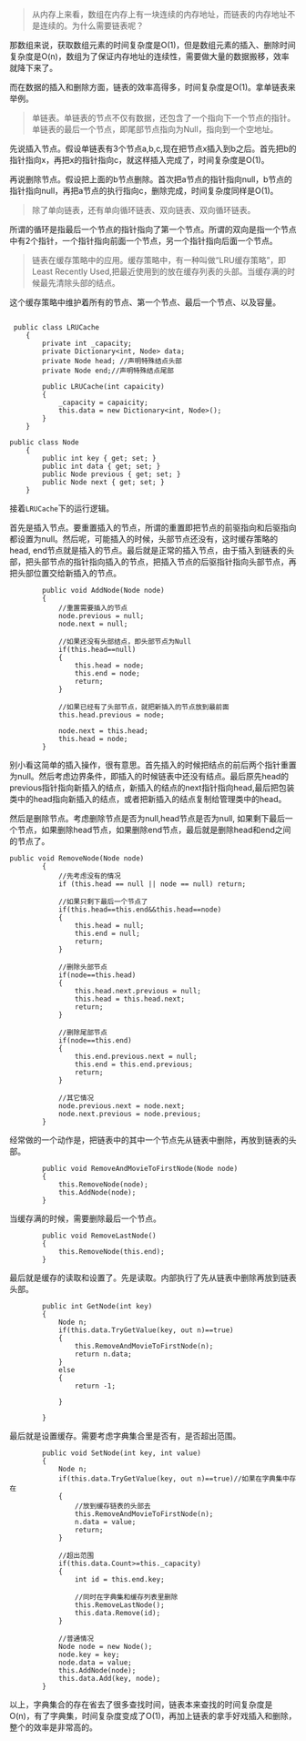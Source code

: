 > 从内存上来看，数组在内存上有一块连续的内存地址，而链表的内存地址不是连续的。为什么需要链表呢？

那数组来说，获取数组元素的时间复杂度是O(1)，但是数组元素的插入、删除时间复杂度是O(n)，数组为了保证内存地址的连续性，需要做大量的数据搬移，效率就降下来了。

而在数据的插入和删除方面，链表的效率高得多，时间复杂度是O(1)。拿单链表来举例。

> 单链表。单链表的节点不仅有数据，还包含了一个指向下一个节点的指针。单链表的最后一个节点，即尾部节点指向为Null，指向到一个空地址。

先说插入节点。假设单链表有3个节点a,b,c,现在把节点x插入到b之后。首先把b的指针指向x，再把x的指针指向c，就这样插入完成了，时间复杂度是O(1)。

再说删除节点。假设把上面的b节点删除。首次把a节点的指针指向null，b节点的指针指向null，再把a节点的执行指向c，删除完成，时间复杂度同样是O(1)。

> 除了单向链表，还有单向循环链表、双向链表、双向循环链表。

所谓的循环是指最后一个节点的指针指向了第一个节点。所谓的双向是指一个节点中有2个指针，一个指针指向前面一个节点，另一个指针指向后面一个节点。

> 链表在缓存策略中的应用。缓存策略中，有一种叫做“LRU缓存策略”，即Least Recently Used,把最近使用到的放在缓存列表的头部。当缓存满的时候最先清除头部的结点。

这个缓存策略中维护着所有的节点、第一个节点、最后一个节点、以及容量。

```

 public class LRUCache
    {
        private int _capacity;
        private Dictionary<int, Node> data;
        private Node head; //声明特殊结点头部
        private Node end;//声明特殊结点尾部

        public LRUCache(int capaicity)
        {
            _capacity = capaicity;
            this.data = new Dictionary<int, Node>();
        }
	}

public class Node
    {
        public int key { get; set; }
        public int data { get; set; }
        public Node previous { get; set; }
        public Node next { get; set; }
    }
```

接着`LRUCache`下的运行逻辑。

首先是插入节点。要重置插入的节点，所谓的重置即把节点的前驱指向和后驱指向都设置为null。然后呢，可能插入的时候，头部节点还没有，这时缓存策略的head, end节点就是插入的节点。最后就是正常的插入节点，由于插入到链表的头部，把头部节点的指针指向插入的节点，把插入节点的后驱指针指向头部节点，再把头部位置交给新插入的节点。

```
        public void AddNode(Node node)
        {
            //重置需要插入的节点
            node.previous = null;
            node.next = null;

            //如果还没有头部结点，即头部节点为Null
            if(this.head==null)
            {
                this.head = node;
                this.end = node;
                return;
            }

            //如果已经有了头部节点，就把新插入的节点放到最前面
            this.head.previous = node;

            node.next = this.head;
            this.head = node;
        }
```
别小看这简单的插入操作，很有意思。首先插入的时候把结点的前后两个指针重置为null。然后考虑边界条件，即插入的时候链表中还没有结点。最后原先head的previous指针指向新插入的结点，新插入的结点的next指针指向head,最后把包装类中的head指向新插入的结点，或者把新插入的结点复制给管理类中的head。

然后是删除节点。考虑删除节点是否为null,head节点是否为null, 如果剩下最后一个节点，如果删除head节点，如果删除end节点，最后就是删除head和end之间的节点了。

```
public void RemoveNode(Node node)
        {
            //先考虑没有的情况
            if (this.head == null || node == null) return;

            //如果只剩下最后一个节点了
            if(this.head==this.end&&this.head==node)
            {
                this.head = null;
                this.end = null;
                return;
            }

            //删除头部节点
            if(node==this.head)
            {
                this.head.next.previous = null;
                this.head = this.head.next;
                return;
            }

            //删除尾部节点
            if(node==this.end)
            {
                this.end.previous.next = null;
                this.end = this.end.previous;
                return;
            }

            //其它情况
            node.previous.next = node.next;
            node.next.previous = node.previous;
        }
```

经常做的一个动作是，把链表中的其中一个节点先从链表中删除，再放到链表的头部。

```
        public void RemoveAndMovieToFirstNode(Node node)
        {
            this.RemoveNode(node);
            this.AddNode(node);
        }
```

当缓存满的时候，需要删除最后一个节点。

```
        public void RemoveLastNode()
        {
            this.RemoveNode(this.end);
        }
```

最后就是缓存的读取和设置了。先是读取。内部执行了先从链表中删除再放到链表头部。

```
        public int GetNode(int key)
        {
            Node n;
            if(this.data.TryGetValue(key, out n)==true)
            {
                this.RemoveAndMovieToFirstNode(n);
                return n.data;
            }
            else
            {
                return -1;

            }
            
        }
```

最后就是设置缓存。需要考虑字典集合里是否有，是否超出范围。

```
        public void SetNode(int key, int value)
        {
            Node n;
            if(this.data.TryGetValue(key, out n)==true)//如果在字典集中存在
            {
                //放到缓存链表的头部去
                this.RemoveAndMovieToFirstNode(n);
                n.data = value;
                return;
            }

            //超出范围
            if(this.data.Count>=this._capacity)
            {
                int id = this.end.key;

                //同时在字典集和缓存列表里删除
                this.RemoveLastNode();
                this.data.Remove(id);
            }

            //普通情况
            Node node = new Node();
            node.key = key;
            node.data = value;
            this.AddNode(node);
            this.data.Add(key, node);
        }
```

以上，字典集合的存在省去了很多查找时间，链表本来查找的时间复杂度是O(n)，有了字典集，时间复杂度变成了O(1)，再加上链表的拿手好戏插入和删除，整个的效率是非常高的。